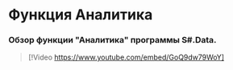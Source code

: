 # Функция Аналитика

### Обзор функции "Аналитика" программы S\#.Data.

> [!Video https://www.youtube.com/embed/GoQ9dw79WoY]
